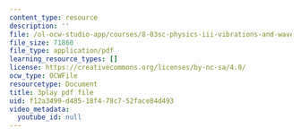 ```yaml
---
content_type: resource
description: ''
file: /ol-ocw-studio-app/courses/8-03sc-physics-iii-vibrations-and-waves-fall-2016/f12a3499d48518f478c752face84d493_Roj7FVjl-gw.pdf
file_size: 71860
file_type: application/pdf
learning_resource_types: []
license: https://creativecommons.org/licenses/by-nc-sa/4.0/
ocw_type: OCWFile
resourcetype: Document
title: 3play pdf file
uid: f12a3499-d485-18f4-78c7-52face84d493
video_metadata:
  youtube_id: null
---
```


